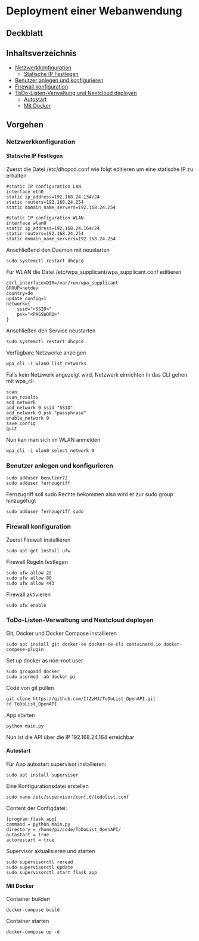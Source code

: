 # Deployment einer Webanwendung

## Deckblatt

## Inhaltsverzeichnis

- [Netzwerkkonfiguration](#networkconfig)
  - [Statische IP Festlegen](#staticip)
- [Benutzer anlegen und konfigurieren](#user)
- [Firewall konfiguration](#firewall)
- [ToDo-Listen-Verwaltung und Nextcloud deployen](#deploy)
  - [Autostart](#autostart)
  - [Mit Docker](#docker)

## Vorgehen

<a name="networkconfig"></a>
### Netzwerkkonfiguration

<a name="staticip"></a>
#### Statische IP Festlegen

Zuerst die Datei /etc/dhcpcd.conf wie folgt editieren um eine statische IP zu erhalten 
````
#static IP configuration LAN
interface eth0
static ip_address=192.168.24.134/24
static routers=192.168.24.254
static domain_name_servers=192.168.24.254

#static IP configuration WLAN
interface wlan0
static ip_address=192.168.24.164/24
static routers=192.168.24.254
static domain_name_servers=192.168.24.254
````
Anschließend den Daemon mit neustarten
````
sudo systemctl restart dhcpcd
````

Für WLAN die Datei /etc/wpa_supplicant/wpa_supplicant.conf editieren
````
ctrl_interface=DIR=/var/run/wpa_supplicant 
GROUP=netdev
country=de
update_config=1
network={
    ssid="<SSID>"
    psk="<PASSWORD>"
}
````
Anschließen den Service neustarten
````
sudo systemctl restart dhcpcd
````

Verfügbare Netzwerke anzeigen
````
wpa_cli -i wlan0 list_networks
````

Falls kein Netzwerk angezeigt wird, Netzwerk einrichten
In das CLI gehen mit wpa_cli

````
scan
scan_results
add_network
add_network 0 ssid "SSID"
add_network 0 psk "passphrase"
enable_network 0
save_config
quit
````

Nun kan man sich im WLAN anmelden
````
wpa_cli -i wlan0 select_network 0 
````
<a name="user"></a>
### Benutzer anlegen und konfigurieren
````
sudo adduser benutzer72
sudo adduser fernzugriff
````

Fernzugriff soll sudo Rechte bekommen also wird er zur sudo group hinzugefügt
````
sudo adduser fernzugriff sudo
````

<a name="firewall"></a>
### Firewall konfiguration
Zuerst Firewall installieren
````
sudo apt-get install ufw
````

Firewall Regeln festlegen
````
sudo ufw allow 22
sudo ufw allow 80
sudo ufw allow 443
````

Firewall aktivieren
````
sudo ufw enable
````

<a name="deploy"></a>
### ToDo-Listen-Verwaltung und Nextcloud deployen

Git, Docker und Docker Compose installieren
````
sudo apt install git docker-ce docker-ce-cli containerd.io docker-compose-plugin
````

Set up docker as non-root user
````
sudo groupadd docker
sudo usermod -aG docker pi
````

Code von git pullen
````
git clone https://github.com/ItZzMJ/ToDoList_OpenAPI.git
cd ToDoList_OpenAPI
````

App starten
````
python main.py
````

Nun ist die API über die IP 192.168.24.164 erreichbar

<a name="autostart"></a>
#### Autostart

Für App autostart supervisor installieren:
````
sudo apt install supervisor
````

Eine Konfigurationsdatei erstellen
````
sudo nano /etc/supervisor/conf.d/todolist.conf
````

Content der Configdatei:
````
[program:flask_app]
command = python main.py
directory = /home/pi/code/ToDoList_OpenAPI/
autostart = true
autorestart = true
````

Supervisor aktualisieren und starten
````
sudo supervisorctl reread
sudo supervisorctl update
sudo supervisorctl start flask_app
````

<a name="docker"></a>
#### Mit Docker

Container builden
````
docker-compose build
````

Container starten
````
docker-compose up -d
````

